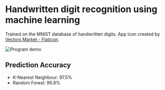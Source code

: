 # Handwritten digit recognition using machine learning
Trained on the MNIST database of handwritten digits. App icon created by <a href="https://www.flaticon.com/free-icons/hash" title="app icon">Vectors Market - Flaticon</a>.

![Program demo](https://media.giphy.com/media/DULxzP28ENPFluAL8y/giphy.gif)

## Prediction Accuracy
- K-Nearest Neighbour: 97.5% 
- Random Forest: 96.8%  
